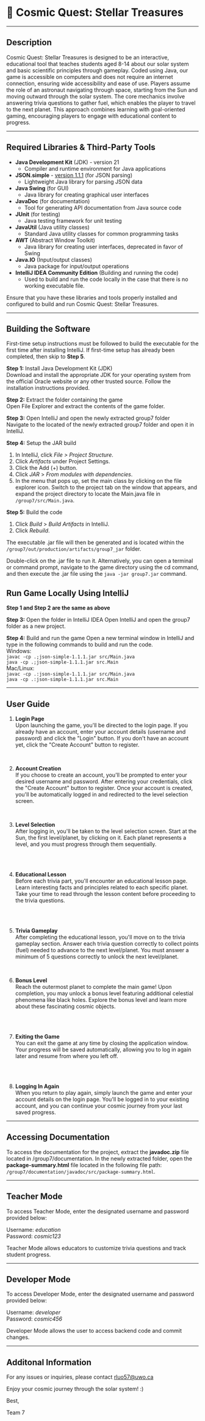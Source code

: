 # 🚀 Cosmic Quest: Stellar Treasures

---

## Description
Cosmic Quest: Stellar Treasures is designed to be an interactive, educational tool that teaches students aged 8-14 about our solar system and basic scientific principles through gameplay. Coded using Java, our game is accessible on computers and does not require an internet connection, ensuring wide accessibility and ease of use. Players assume the role of an astronaut navigating through space, starting from the Sun and moving outward through the solar system. The core mechanics involve answering trivia questions to gather fuel, which enables the player to travel to the next planet. This approach combines learning with goal-oriented gaming, encouraging players to engage with educational content to progress.

---

## Required Libraries & Third-Party Tools
- **Java Development Kit** (JDK) - version 21 
    - Compiler and runtime environment for Java applications
- **JSON.simple** - [version 1.1.1](http://www.java2s.com/Code/Jar/j/Downloadjsonsimple111jar.htm) (for JSON parsing) 
    - Lightweight Java library for parsing JSON data
- **Java Swing** (for GUI)
    - Java library for creating graphical user interfaces
- **JavaDoc** (for documentation)
    - Tool for generating API documentation from Java source code
- **JUnit** (for testing)
    - Java testing framework for unit testing
- **JavaUtil** (Java utility classes) 
    - Standard Java utility classes for common programming tasks
- **AWT** (Abstract Window Toolkit)
    - Java library for creating user interfaces, deprecated in favor of Swing
- **Java.IO** (Input/output classes) 
    - Java package for input/output operations
- **IntelliJ IDEA Community Edition** (Building and running the code)
  - Used to build and run the code locally in the case that there is no working executable file.

Ensure that you have these libraries and tools properly installed and configured to build and run Cosmic Quest: Stellar Treasures.

---

## Building the Software
First-time setup instructions must be followed to build the executable for the first time after installing IntelliJ. If first-time setup has already been completed, then skip to <b>Step 5</b>.

**Step 1:** Install Java Development Kit (JDK)<br>
Download and install the appropriate JDK for your operating system from the official Oracle website or any other trusted source. Follow the installation instructions provided.

**Step 2:** Extract the folder containing the game<br>
Open File Explorer and extract the contents of the game folder.

**Step 3:** Open IntelliJ and open the newly extracted group7 folder<br>
Navigate to the located of the newly extracted group7 folder and open it in IntelliJ.

**Step 4:** Setup the JAR build<br>
1. In IntelliJ, click <i>File > Project Structure</i>.
2. Click <i>Artifacts</i> under Project Settings.
3. Click the Add (+) button.
4. Click <i>JAR</i> > <i>From modules with dependencies</i>.
5. In the menu that pops up, set the main class by clicking on the file explorer icon. Switch to the project tab on the window that appears, and expand the project directory to locate the Main.java file in `/group7/src/Main.java`.

**Step 5:** Build the code
1. Click <i>Build</i> > <i>Build Artifacts</i> in IntelliJ.
2. Click <i>Rebuild</i>.

The executable .jar file will then be generated and is located within the `/group7/out/production/artifacts/group7_jar` folder.

Double-click on the .jar file to run it. Alternatively, you can open a terminal or command prompt, navigate to the game directory using the cd command, and then execute the .jar file using the `java -jar group7.jar` command.

## Run Game Locally Using IntelliJ

**Step 1 and Step 2 are the same as above**

**Step 3:** Open the folder in IntelliJ IDEA
Open IntelliJ and open the group7 folder as a new project.

**Step 4:** Build and run the game
Open a new terminal window in IntelliJ and type in the following commands to build and run the code.<br>Windows:<br>`javac -cp .;json-simple-1.1.1.jar src/Main.java`<br>`java -cp .;json-simple-1.1.1.jar src.Main`<br>Mac/Linux:<br>`javac -cp .:json-simple-1.1.1.jar src/Main.java`<br>`java -cp .:json-simple-1.1.1.jar src.Main`

---

## User Guide 

1. **Login Page**<br>
Upon launching the game, you'll be directed to the login page. If you already have an account, enter your account details (username and password) and click the "Login" button. If you don't have an account yet, click the "Create Account" button to register.
<br>

2. **Account Creation** <br>
If you choose to create an account, you'll be prompted to enter your desired username and password. After entering your credentials, click the "Create Account" button to register. Once your account is created, you'll be automatically logged in and redirected to the level selection screen.
<br>

3. **Level Selection** <br>
After logging in, you'll be taken to the level selection screen. Start at the Sun, the first level/planet, by clicking on it. Each planet represents a level, and you must progress through them sequentially.
<br>
<br>

4. **Educational Lesson** <br>
Before each trivia part, you'll encounter an educational lesson page. Learn interesting facts and principles related to each specific planet. Take your time to read through the lesson content before proceeding to the trivia questions.
<br>
<br>

5. **Trivia Gameplay** <br>
After completing the educational lesson, you'll move on to the trivia gameplay section.
Answer each trivia question correctly to collect points (fuel) needed to advance to the next level/planet.
You must answer a minimum of 5 questions correctly to unlock the next level/planet.
<br>

6. **Bonus Level** <br>
Reach the outermost planet to complete the main game! Upon completion, you may unlock a bonus level featuring additional celestial phenomena like black holes. Explore the bonus level and learn more about these fascinating cosmic objects.
<br>
<br>

7. **Exiting the Game** <br>
You can exit the game at any time by closing the application window. Your progress will be saved automatically, allowing you to log in again later and resume from where you left off.
<br>
<br>

8. **Logging In Again** <br>
When you return to play again, simply launch the game and enter your account details on the login page. You'll be logged in to your existing account, and you can continue your cosmic journey from your last saved progress.

---
## Accessing Documentation

To access the documentation for the project, extract the <b>javadoc.zip</b> file located in /group7/documentation. In the newly extracted folder, open the <b>package-summary.html</b> file located in the following file path: `/group7/documentation/javadoc/src/package-summary.html`.

---

## Teacher Mode

To access Teacher Mode, enter the designated username and password provided below:

Username: *education* <br>
Password: *cosmic123*

Teacher Mode allows educators to customize trivia questions and track student progress.

---

## Developer Mode

To access Developer Mode, enter the designated username and password provided below:

Username: *developer* <br>
Password: *cosmic456*

Developer Mode allows the user to access backend code and commit changes.

---

## Additonal Information

For any issues or inquiries, please contact rluo57@uwo.ca


Enjoy your cosmic journey through the solar system! :)

Best,

Team 7
